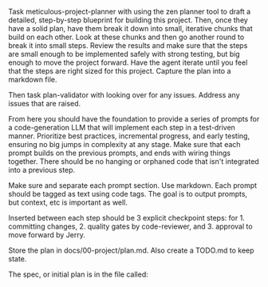 Task meticulous-project-planner with using the zen planner tool to draft a detailed, step-by-step blueprint for building this project. Then, once they have a solid plan, have them break it down into small, iterative chunks that build on each other. Look at these chunks and then go another round to break it into small steps. Review the results and make sure that the steps are small enough to be implemented safely with strong testing, but big enough to move the project forward. Have the agent iterate until you feel that the steps are right sized for this project. Capture the plan into a markdown file.

Then task plan-validator with looking over for any issues. Address any issues that are raised.

From here you should have the foundation to provide a series of prompts for a code-generation LLM that will implement each step in a test-driven manner. Prioritize best practices, incremental progress, and early testing, ensuring no big jumps in complexity at any stage. Make sure that each prompt builds on the previous prompts, and ends with wiring things together. There should be no hanging or orphaned code that isn't integrated into a previous step.

Make sure and separate each prompt section. Use markdown. Each prompt should be tagged as text using code tags. The goal is to output prompts, but context, etc is important as well.

Inserted between each step should be 3 explicit checkpoint steps: for 1. committing changes, 2. quality gates by code-reviewer, and 3. approval to move forward by Jerry.

Store the plan in docs/00-project/plan.md. Also create a TODO.md to keep state.

The spec, or initial plan is in the file called:
